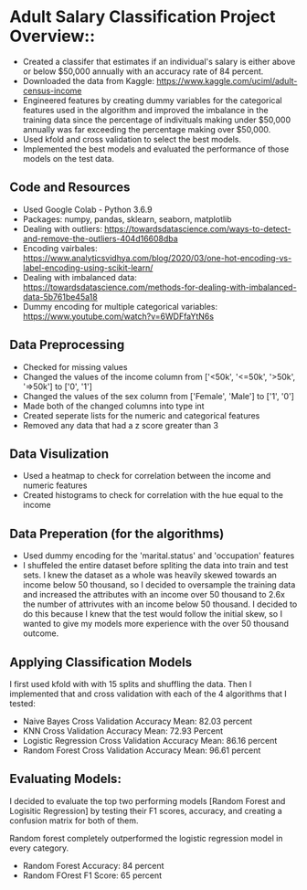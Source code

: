 # Adult Salary Classification Project Overview::
* Created a classifer that estimates if an individual's salary is either above or below $50,000 annually with an accuracy rate of 84 percent. 
* Downloaded the data from Kaggle: https://www.kaggle.com/uciml/adult-census-income
* Engineered features by creating dummy variables for the categorical features used in the algorithm and improved the imbalance in the training data since the percentage of indivituals making under $50,000 annually was far exceeding the percentage making over $50,000. 
* Used kfold and cross validation to select the best models. 
* Implemented the best models and evaluated the performance of those models on the test data. 

## Code and Resources 
* Used Google Colab - Python 3.6.9
* Packages: numpy, pandas, sklearn, seaborn, matplotlib
* Dealing with outliers: https://towardsdatascience.com/ways-to-detect-and-remove-the-outliers-404d16608dba
* Encoding vairbales: https://www.analyticsvidhya.com/blog/2020/03/one-hot-encoding-vs-label-encoding-using-scikit-learn/
* Dealing with imbalanced data: https://towardsdatascience.com/methods-for-dealing-with-imbalanced-data-5b761be45a18
* Dummy encoding for multiple categorical variables: https://www.youtube.com/watch?v=6WDFfaYtN6s

## Data Preprocessing 
* Checked for missing values
* Changed the values of the income column from ['<50k', '<=50k', '>50k', '=>50k'] to ['0', '1'] 
* Changed the values of the sex column from ['Female', 'Male'] to ['1', '0']
* Made both of the changed columns into type int
* Created seperate lists for the numeric and categorical features
* Removed any data that had a z score greater than 3

## Data Visulization 
* Used a heatmap to check for correlation between the income and numeric features 
* Created histograms to check for correlation with the hue equal to the income 

## Data Preperation (for the algorithms)
* Used dummy encoding for the 'marital.status' and 'occupation' features 
* I shuffeled the entire dataset before spliting the data into train and test sets. I knew the dataset as a whole was heavily skewed towards an income below 50 thousand, so I decided to oversample the training data and increased the attributes with an income over 50 thousand to 2.6x the number of attrivutes with an income below 50 thousand. I decided to do this because I knew that the test would follow the initial skew, so I wanted to give my models more experience with the over 50 thousand outcome.

## Applying Classification Models
I first used kfold with with 15 splits and shuffling the data. Then I implemented that and cross validation with each of the 4 algorithms that I tested:
* Naive Bayes Cross Validation Accuracy Mean: 82.03 percent
* KNN Cross Validation Accuracy Mean: 72.93 Percent
* Logistic Regression Cross Validation Accuracy Mean: 86.16 percent
* Random Forest Cross Validation Accuracy Mean: 96.61 percent 

## Evaluating Models: 
I decided to evaluate the top two performing models [Random Forest and Logisitic Regression] by testing their F1 scores, accuracy, and creating a confusion matrix for both of them. 

Random forest completely outperformed the logistic regression model in every category. 
* Random Forest Accuracy: 84 percent
* Random FOrest F1 Score: 65 percent
